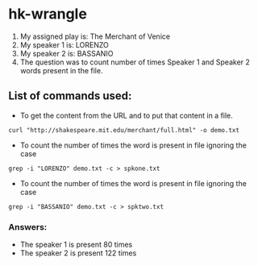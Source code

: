 # hk-wrangle

1. My assigned play is: The Merchant of Venice
1. My speaker 1 is: LORENZO
1. My speaker 2 is: BASSANIO
1. The question was to count number of times Speaker 1 and Speaker 2 words present in the file.

## List of commands used:
- To get the content from the URL and to put that content in a file.
```
curl "http://shakespeare.mit.edu/merchant/full.html" -o demo.txt
```

- To count the number of times the word is present in file ignoring the case
```
grep -i "LORENZO" demo.txt -c > spkone.txt
```

- To count the number of times the word is present in file ignoring the case
```
grep -i "BASSANIO" demo.txt -c > spktwo.txt
```

### Answers:

- The speaker 1 is present 80 times
- The speaker 2 is present 122 times




